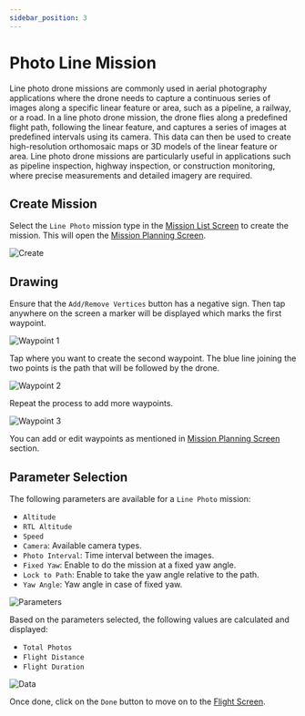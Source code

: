 ```yaml
---
sidebar_position: 3
---
```


# Photo Line Mission

Line photo drone missions are commonly used in aerial photography applications where the drone needs to capture a
continuous series of images along a specific linear feature or area, such as a pipeline, a railway, or a road. In a line
photo drone mission, the drone flies along a predefined flight path, following the linear feature, and captures a series
of images at predefined intervals using its camera. This data can then be used to create high-resolution orthomosaic
maps or 3D models of the linear feature or area. Line photo drone missions are particularly useful in applications such
as pipeline inspection, highway inspection, or construction monitoring, where precise measurements and detailed imagery
are required.


## Create Mission

Select the `Line Photo` mission type in the [Mission List Screen](../overview/mission-list-screen.md) to create the
mission. This will open the [Mission Planning Screen](../overview/mission-planning-screen.md).

![Create](img/line-photo-create.jpg)

## Drawing

Ensure that the `Add/Remove Vertices` button has a negative sign. Then tap anywhere on the screen a marker will be
displayed which marks the first waypoint.

![Waypoint 1](img/line-photo-waypoint-1.jpg)

Tap where you want to create the second waypoint. The blue line joining the two points is the path that will be followed
by the drone.

![Waypoint 2](img/line-photo-waypoint-2.jpg)

Repeat the process to add more waypoints.

![Waypoint 3](img/line-photo-waypoint-3.jpg)

You can add or edit waypoints as mentioned in [Mission Planning Screen](../overview/mission-list-screen.md) section.

## Parameter Selection

The following parameters are available for a `Line Photo` mission:

- `Altitude`
- `RTL Altitude`
- `Speed`
- `Camera`: Available camera types.
- `Photo Interval`: Time interval between the images.
- `Fixed Yaw`: Enable to do the mission at a fixed yaw angle.
- `Lock to Path`: Enable to take the yaw angle relative to the path.
- `Yaw Angle`: Yaw angle in case of fixed yaw.

![Parameters](img/line-photo-params.jpg)

Based on the parameters selected, the following values are calculated and displayed:

- `Total Photos`
- `Flight Distance`
- `Flight Duration`

![Data](img/line-photo-data.jpg)

Once done, click on the `Done` button to move on to the [Flight Screen](../overview/flight-screen.md).
